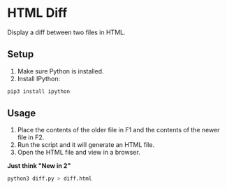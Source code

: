 # HTML Diff

Display a diff between two files in HTML.

## Setup

1) Make sure Python is installed.
2) Install IPython:

```bash
pip3 install ipython
```

## Usage

1) Place the contents of the older file in F1 and the contents of the newer file in F2. 
2) Run the script and it will generate an HTML file.
3) Open the HTML file and view in a browser.

**Just think "New in 2"**

```bash
python3 diff.py > diff.html
```
